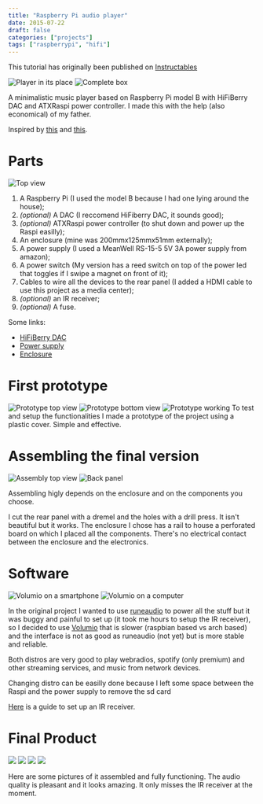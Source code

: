 ```yaml
---
title: "Raspberry Pi audio player"
date: 2015-07-22
draft: false
categories: ["projects"]
tags: ["raspberrypi", "hifi"]
---
```


This tutorial has originally been published on [Instructables](https://www.instructables.com/Raspberry-Pi-Media-Player/)

![Player in its place](setup-angle.jpg)
![Complete box](complete-off.jpg)

A minimalistic music player based on Raspberry Pi model B with HiFiBerry DAC and ATXRaspi power controller.
I made this with the help (also economical) of my father.

Inspired by [this](http://www.hifiberry.com/forums/topic/small-media-player-with-squeezeliteslave/) and [this](http://www.crazy-audio.com/2014/03/a-standalone-streaming-media-device-based-on-raspberry-pi-and-hifiberry-dac/t).

# Parts

![Top view](final-open.jpg)

1. A Raspberry Pi (I used the model B because I had one lying around the house);
2. _(optional)_ A DAC (I reccomend HiFiberry DAC, it sounds good);
3. _(optional)_ ATXRaspi power controller (to shut down and power up the Raspi easilly);
4. An enclosure (mine was 200mmx125mmx51mm externally);
5. A power supply (I used a MeanWell RS-15-5 5V 3A power supply from amazon);
6. A power switch (My version has a reed switch on top of the power led that toggles if I swipe a magnet on front of it);
7. Cables to wire all the devices to the rear panel (I added a HDMI cable to use this project as a media center);
8. _(optional)_ an IR receiver;
9. _(optional)_ A fuse.

Some links:

- [HiFiBerry DAC](https://www.hifiberry.com/dac/)
- [Power supply](http://www.amazon.it/gp/product/B00MWQD43U?psc=1&redirect=true&ref_=oh_aui_detailpage_o04_s00)
- [Enclosure](http://www.ebay.it/itm/Aluminum-Amplifier-Cases-DAC-Enclosure-125-51-Xmm-DIY-Display-/231446512943?var&hash=item0&_uhb=1)

# First prototype

![Prototype top view](proto-top.jpg)
![Prototype bottom view](proto-bottom.jpg)
![Prototype working](proto-working.jpg)
To test and setup the functionalities I made a prototype of the project using a plastic cover. Simple and effective.

# Assembling the final version

![Assembly top view](assembly-top.jpg)
![Back panel](back-panel.jpg)

Assembling higly depends on the enclosure and on the components you choose.

I cut the rear panel with a dremel and the holes with a drill press. It isn't beautiful but it works.
The enclosure I chose has a rail to house a perforated board on which I placed all the components. There's no electrical contact between the enclosure and the electronics.

# Software

![Volumio on a smartphone](software-smartphone.png)
![Volumio on a computer](software-computer.png)

In the original project I wanted to use [runeaudio](http://www.runeaudio.com/) to power all the stuff but it was buggy and painful to set up (it took me hours to setup the IR receiver), so I decided to use [Volumio](https://volumio.org/) that is slower (raspbian based vs arch based) and the interface is not as good as runeaudio (not yet) but is more stable and reliable.

Both distros are very good to play webradios, spotify (only premium) and other streaming services, and music from network devices.

Changing distro can be easilly done because I left some space between the Raspi and the power supply to remove the sd card

[Here](https://learn.adafruit.com/using-an-ir-remote-with-a-raspberry-pi-media-center/overview) is a guide to set up an IR receiver.

# Final Product

![](complete-on.jpg)
![](setup-close.jpg)
![](front-close.jpg)
![](setup-far.jpg)

Here are some pictures of it assembled and fully functioning. The audio quality is pleasant and it looks amazing. It only misses the IR receiver at the moment.
